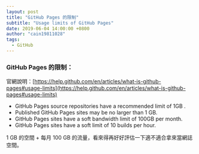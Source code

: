 ```yaml
---
layout: post
title: "GitHub Pages 的限制"
subtitle: "Usage limits of GitHub Pages"
date: 2019-06-04 14:00:00 +0800
author: "cain19811028"
tags:
  - GitHub
---
```

### GitHub Pages 的限制：

官網說明：[https://help.github.com/en/articles/what-is-github-pages#usage-limits](https://help.github.com/en/articles/what-is-github-pages#usage-limits)

  - GitHub Pages source repositories have a recommended limit of 1GB .
  - Published GitHub Pages sites may be no larger than 1 GB.
  - GitHub Pages sites have a soft bandwidth limit of 100GB per month.
  - GitHub Pages sites have a soft limit of 10 builds per hour.

1 GB 的空間 + 每月 100 GB 的流量，看來得再好好評估一下適不適合拿來當網誌空間。